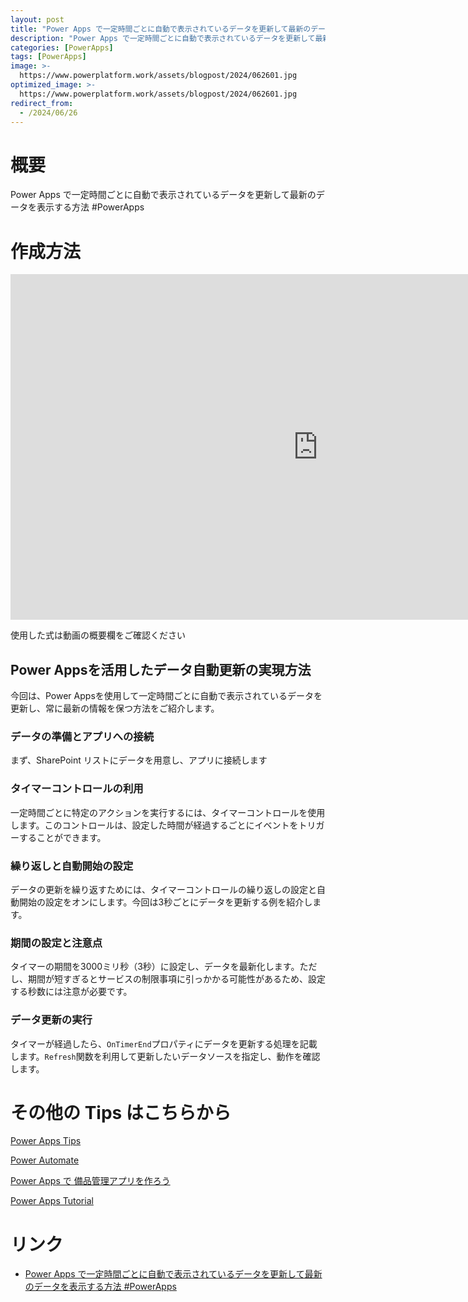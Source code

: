 ```yaml
---
layout: post
title: "Power Apps で一定時間ごとに自動で表示されているデータを更新して最新のデータを表示する方法 #PowerApps"
description: "Power Apps で一定時間ごとに自動で表示されているデータを更新して最新のデータを表示する方法 #PowerAppsを動画で分かりやすく解説"
categories: [PowerApps]
tags: [PowerApps]
image: >-
  https://www.powerplatform.work/assets/blogpost/2024/062601.jpg
optimized_image: >-
  https://www.powerplatform.work/assets/blogpost/2024/062601.jpg
redirect_from:
  - /2024/06/26
---
```



#  概要

Power Apps で一定時間ごとに自動で表示されているデータを更新して最新のデータを表示する方法 #PowerApps


# 作成方法

<iframe width="983" height="553" src="https://www.youtube.com/embed/-64S80R1Q-o" title="YouTube video player" frameborder="0" allow="accelerometer; autoplay; clipboard-write; encrypted-media; gyroscope; picture-in-picture" allowfullscreen></iframe>


使用した式は動画の概要欄をご確認ください

## Power Appsを活用したデータ自動更新の実現方法

今回は、Power Appsを使用して一定時間ごとに自動で表示されているデータを更新し、常に最新の情報を保つ方法をご紹介します。

### データの準備とアプリへの接続
まず、SharePoint リストにデータを用意し、アプリに接続します

### タイマーコントロールの利用
一定時間ごとに特定のアクションを実行するには、タイマーコントロールを使用します。このコントロールは、設定した時間が経過するごとにイベントをトリガーすることができます。

### 繰り返しと自動開始の設定
データの更新を繰り返すためには、タイマーコントロールの繰り返しの設定と自動開始の設定をオンにします。今回は3秒ごとにデータを更新する例を紹介します。

### 期間の設定と注意点
タイマーの期間を3000ミリ秒（3秒）に設定し、データを最新化します。ただし、期間が短すぎるとサービスの制限事項に引っかかる可能性があるため、設定する秒数には注意が必要です。

### データ更新の実行
タイマーが経過したら、`OnTimerEnd`プロパティにデータを更新する処理を記載します。`Refresh`関数を利用して更新したいデータソースを指定し、動作を確認します。



# その他の Tips はこちらから

[Power Apps Tips](https://www.youtube.com/watch?v=VrAQf3JQ7yM&list=PLVhFi1fb3DqakSLVMn22DDcySXh9jtzi- )


[Power Automate](https://www.youtube.com/watch?v=-YnJYT0ASEM&list=PLVhFi1fb3Dqbzic6GieqnLFgD3aTj-eHA)


[Power Apps で 備品管理アプリを作ろう](https://www.youtube.com/playlist?list=PLVhFi1fb3DqZM3HKb8Hea6XEL96990Fyn)


[Power Apps Tutorial](https://www.youtube.com/playlist?list=PLVhFi1fb3DqalxpL974VvAJvV4iWoSbe_)


# リンク


- [Power Apps で一定時間ごとに自動で表示されているデータを更新して最新のデータを表示する方法 #PowerApps](https://www.youtube.com/watch?v=-64S80R1Q-o)

